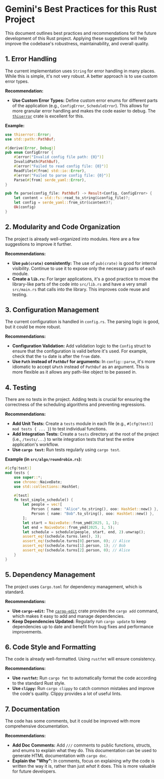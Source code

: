 # Gemini's Best Practices for this Rust Project

This document outlines best practices and recommendations for the future development of this Rust project. Applying these suggestions will help improve the codebase's robustness, maintainability, and overall quality.

## 1. Error Handling

The current implementation uses `String` for error handling in many places. While this is simple, it's not very robust. A better approach is to use custom error types.

**Recommendation:**

*   **Use Custom Error Types:** Define custom error enums for different parts of the application (e.g., `ConfigError`, `ScheduleError`). This allows for more granular error handling and makes the code easier to debug. The [`thiserror`](https://crates.io/crates/thiserror) crate is excellent for this.

**Example:**

```rust
use thiserror::Error;
use std::path::PathBuf;

#[derive(Error, Debug)]
pub enum ConfigError {
    #[error("Invalid config file path: {0}")]
    InvalidPath(PathBuf),
    #[error("Failed to read config file: {0}")]
    ReadFile(#[from] std::io::Error),
    #[error("Failed to parse config file: {0}")]
    Parse(#[from] serde_yaml::Error),
}

pub fn parse(config_file: PathBuf) -> Result<Config, ConfigError> {
    let content = std::fs::read_to_string(&config_file)?;
    let config = serde_yaml::from_str(&content)?;
    Ok(config)
}
```

## 2. Modularity and Code Organization

The project is already well-organized into modules. Here are a few suggestions to improve it further.

**Recommendations:**

*   **Use `pub(crate)` consistently:** The use of `pub(crate)` is good for internal visibility. Continue to use it to expose only the necessary parts of each module.
*   **Create a `lib.rs`:** For larger applications, it's a good practice to move the library-like parts of the code into `src/lib.rs` and have a very small `src/main.rs` that calls into the library. This improves code reuse and testing.

## 3. Configuration Management

The current configuration is handled in `config.rs`. The parsing logic is good, but it could be more robust.

**Recommendations:**

*   **Configuration Validation:** Add validation logic to the `Config` struct to ensure that the configuration is valid before it's used. For example, check that the `to` date is after the `from` date.
*   **Use `Path` instead of `PathBuf` for arguments:** In `config::parse`, it's more idiomatic to accept `&Path` instead of `PathBuf` as an argument. This is more flexible as it allows any path-like object to be passed in.

## 4. Testing

There are no tests in the project. Adding tests is crucial for ensuring the correctness of the scheduling algorithms and preventing regressions.

**Recommendations:**

*   **Add Unit Tests:** Create a `tests` module in each file (e.g., `#[cfg(test)] mod tests { ... }`) to test individual functions.
*   **Add Integration Tests:** Create a `tests` directory at the root of the project (i.e., `/tests/...`) to write integration tests that test the entire application's workflow.
*   **Use `cargo test`:** Run tests regularly using `cargo test`.

**Example (in `src/algo/roundrobin.rs`):**

```rust
#[cfg(test)]
mod tests {
    use super::*;
    use chrono::NaiveDate;
    use std::collections::HashSet;

    #[test]
    fn test_simple_schedule() {
        let people = vec![
            Person { name: "Alice".to_string(), ooo: HashSet::new() },
            Person { name: "Bob".to_string(), ooo: HashSet::new() },
        ];
        let start = NaiveDate::from_ymd(2025, 1, 1);
        let end = NaiveDate::from_ymd(2025, 1, 5);
        let schedule = schedule(people, start, end, 2).unwrap();
        assert_eq!(schedule.turns.len(), 3);
        assert_eq!(schedule.turns[0].person, 0); // Alice
        assert_eq!(schedule.turns[1].person, 1); // Bob
        assert_eq!(schedule.turns[2].person, 0); // Alice
    }
}
```

## 5. Dependency Management

The project uses `Cargo.toml` for dependency management, which is standard.

**Recommendations:**

*   **Use `cargo-edit`:** The [`cargo-edit`](https://crates.io/crates/cargo-edit) crate provides the `cargo add` command, which makes it easy to add and manage dependencies.
*   **Keep Dependencies Updated:** Regularly run `cargo update` to keep dependencies up to date and benefit from bug fixes and performance improvements.

## 6. Code Style and Formatting

The code is already well-formatted. Using `rustfmt` will ensure consistency.

**Recommendations:**

*   **Use `rustfmt`:** Run `cargo fmt` to automatically format the code according to the standard Rust style.
*   **Use `clippy`:** Run `cargo clippy` to catch common mistakes and improve the code's quality. Clippy provides a lot of useful lints.

## 7. Documentation

The code has some comments, but it could be improved with more comprehensive documentation.

**Recommendations:**

*   **Add Doc Comments:** Add `///` comments to public functions, structs, and enums to explain what they do. This documentation can be used to generate HTML documentation with `cargo doc`.
*   **Explain the "Why":** In comments, focus on explaining *why* the code is written the way it is, rather than just *what* it does. This is more valuable for future developers.
